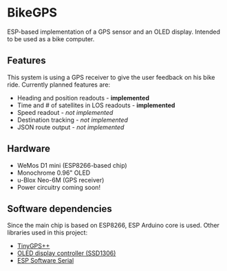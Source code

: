 # BikeGPS
ESP-based implementation of a GPS sensor and an OLED display. Intended to be used as a bike computer.
## Features
This system is using a GPS receiver to give the user feedback on his bike ride. Currently planned features are:
* Heading and position readouts  - **implemented**
* Time and # of satellites in LOS readouts - **implemented**
* Speed readout - *not implemented*
* Destination tracking - *not implemented*
* JSON route output - *not implemented*
## Hardware
* WeMos D1 mini (ESP8266-based chip)
* Monochrome 0.96" OLED
* u-Blox Neo-6M (GPS receiver)
* Power circuitry coming soon!
## Software dependencies
Since the main chip is based on ESP8266, ESP Arduino core is used.
Other libraries used in this project:
* [TinyGPS++](http://arduiniana.org/libraries/tinygpsplus/)
* [OLED display controller (SSD1306)](https://github.com/squix78/esp8266-oled-ssd1306)
* [ESP Software Serial](https://github.com/plerup/espsoftwareserial)
